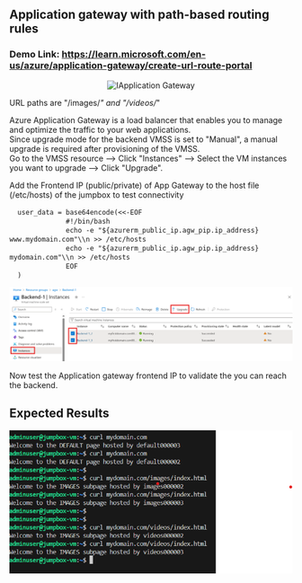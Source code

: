 ## Application gateway with path-based routing rules

### Demo Link: https://learn.microsoft.com/en-us/azure/application-gateway/create-url-route-portal

<p align="center">
  <img src="https://learn.microsoft.com/en-us/azure/application-gateway/media/application-gateway-create-url-route-portal/scenario.png" alt="IApplication Gateway" width="700">
</p>

URL paths are "/images/*" and "/videos/*"

Azure Application Gateway is a load balancer that enables you to manage and optimize the traffic to your web applications. \
Since upgrade mode for the backend VMSS is set to "Manual", a manual upgrade is required after provisioning of the VMSS. \
Go to the VMSS resource --> Click "Instances" --> Select the VM instances you want to upgrade --> Click "Upgrade". 

Add the Frontend IP (public/private) of App Gateway to the host file (/etc/hosts) of the jumpbox to test connectivity
```hcl
  user_data = base64encode(<<-EOF
              #!/bin/bash
              echo -e "${azurerm_public_ip.agw_pip.ip_address} www.mydomain.com"\\n >> /etc/hosts
              echo -e "${azurerm_public_ip.agw_pip.ip_address} mydomain.com"\\n >> /etc/hosts
              EOF
  )

```

![alt text](scripts/image.png)

Now test the Application gateway frontend IP to validate the you can reach the backend.

## Expected Results

![alt text](scripts/result.png)